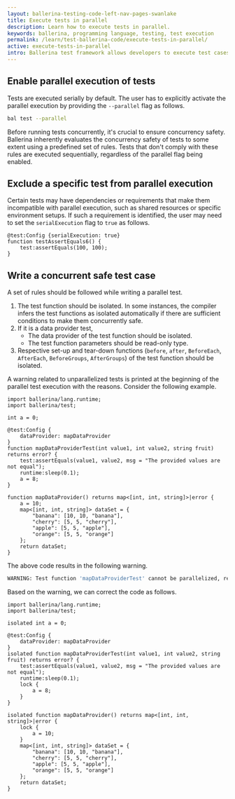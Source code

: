 ```yaml
---
layout: ballerina-testing-code-left-nav-pages-swanlake
title: Execute tests in parallel
description: Learn how to execute tests in parallel.
keywords: ballerina, programming language, testing, test execution
permalink: /learn/test-ballerina-code/execute-tests-in-parallel/
active: execute-tests-in-parallel
intro: Ballerina test framework allows developers to execute test cases in parallel, which can significantly reduce the overall test execution time, especially for large codebases with a large number of test cases.
---
```


## Enable parallel execution of tests

Tests are executed serially by default. The user has to explicitly activate the parallel execution by providing the `--parallel` flag as follows.

```bash
bal test --parallel
```

Before running tests concurrently, it's crucial to ensure concurrency safety. Ballerina inherently evaluates the concurrency safety of tests to some extent using a predefined set of rules. Tests that don't comply with these rules are executed sequentially, regardless of the parallel flag being enabled.

## Exclude a specific test from parallel execution

Certain tests may have dependencies or requirements that make them incompatible with parallel execution, such as shared resources or specific environment setups. If such a requirement is identified, the user may need to set the `serialExecution` flag to `true` as follows.

```ballerina
@test:Config {serialExecution: true}
function testAssertEquals6() {
    test:assertEquals(100, 100);
}
```

## Write a concurrent safe test case

A set of rules should be followed while writing a parallel test.

1) The test function should be isolated. In some instances, the compiler infers the test functions as isolated automatically if there are sufficient conditions to make them concurrently safe.
2) If it is a data provider test, 
   - The data provider of the test function should be isolated.
   - The test function parameters should be read-only type.
3) Respective set-up and tear-down functions (`before`, `after`, `BeforeEach`, `AfterEach`, `BeforeGroups`, `AfterGroups`) of the test function should be isolated.

A warning related to unparallelized tests is printed at the beginning of the parallel test execution with the reasons.
Consider the following example.

```ballerina
import ballerina/lang.runtime;
import ballerina/test;

int a = 0;

@test:Config {
    dataProvider: mapDataProvider
}
function mapDataProviderTest(int value1, int value2, string fruit) returns error? {
    test:assertEquals(value1, value2, msg = "The provided values are not equal");
    runtime:sleep(0.1);
    a = 8;
}

function mapDataProvider() returns map<[int, int, string]>|error {
    a = 10;
    map<[int, int, string]> dataSet = {
        "banana": [10, 10, "banana"],
        "cherry": [5, 5, "cherry"],
        "apple": [5, 5, "apple"],
        "orange": [5, 5, "orange"]
    };
    return dataSet;
}
```

The above code results in the following warning.

```bash
WARNING: Test function 'mapDataProviderTest' cannot be parallelized, reason: non-isolated test function, non-isolated data-provider function
```
Based on the warning, we can correct the code as follows.

```ballerina
import ballerina/lang.runtime;
import ballerina/test;

isolated int a = 0;

@test:Config {
    dataProvider: mapDataProvider
}
isolated function mapDataProviderTest(int value1, int value2, string fruit) returns error? {
    test:assertEquals(value1, value2, msg = "The provided values are not equal");
    runtime:sleep(0.1);
    lock {
        a = 8;
    }
}

isolated function mapDataProvider() returns map<[int, int, string]>|error {
    lock {
        a = 10;
    }
    map<[int, int, string]> dataSet = {
        "banana": [10, 10, "banana"],
        "cherry": [5, 5, "cherry"],
        "apple": [5, 5, "apple"],
        "orange": [5, 5, "orange"]
    };
    return dataSet;
}
```
